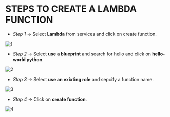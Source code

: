 # **STEPS TO CREATE A LAMBDA FUNCTION**

- *Step 1* -> Select **Lambda** from services and click on create function.

![1](https://user-images.githubusercontent.com/44541800/81274777-6562d680-906e-11ea-948c-163e5133c3a3.png)

- *Step 2* -> Select **use a blueprint** and search for hello and click on **hello-world python**.

![2](https://user-images.githubusercontent.com/44541800/81274788-698ef400-906e-11ea-8533-f00aa20112b5.png)

- *Step 3* -> Select **use an exixting role** and sepcify a function name.

![3](https://user-images.githubusercontent.com/44541800/81274798-6c89e480-906e-11ea-9787-df3e5d19388d.png)

- *Step 4* -> Click on **create function**.

![4](https://user-images.githubusercontent.com/44541800/81274804-6eec3e80-906e-11ea-958e-5d29b1113a05.png)

